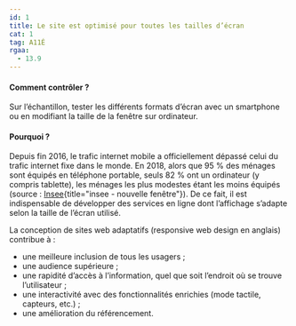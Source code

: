 ```yaml
---
id: 1
title: Le site est optimisé pour toutes les tailles d’écran
cat: 1
tag: A11É
rgaa: 
  - 13.9
---
```


#### Comment contrôler ?
Sur l’échantillon, tester les différents formats d’écran avec un smartphone ou en modifiant la taille de la fenêtre sur ordinateur.

#### Pourquoi ?
Depuis fin 2016, le trafic internet mobile a officiellement dépassé celui du trafic internet fixe dans le monde. En 2018, alors que 95 % des ménages sont équipés en téléphone portable, seuls 82 % ont un ordinateur (y compris tablette), les ménages les plus modestes étant les moins équipés (source : [Insee](https://www.insee.fr/fr/statistiques/5057474){title="insee - nouvelle fenêtre"}). De ce fait, il est indispensable de développer des services en ligne dont l’affichage s’adapte selon la taille de l’écran utilisé.

La conception de sites web adaptatifs (responsive web design en anglais) contribue à :
* une meilleure inclusion de tous les usagers ;
* une audience supérieure ;
* une rapidité d’accès à l’information, quel que soit l’endroit où se trouve l’utilisateur ;
* une interactivité avec des fonctionnalités enrichies (mode tactile, capteurs, etc.) ;
* une amélioration du référencement.